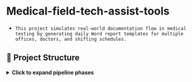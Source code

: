 # **Medical-field-tech-assist-tools**

- `This project simulates real-world documentation flow in medical testing by generating daily Word report templates for multiple offices, doctors, and shifting schedules.`

## 📁 Project Structure

<details>
<summary><strong>Click to expand pipeline phases</strong></summary>

### 🛠️ Creation of Public version is in progress
### 🚀 Original version was launched on March 2025, tested and works properly

---

### 🧭 Purpose

Automate the manual process of preparing daily report templates and associated communication artifacts (email drafts) used in outpatient medical testing procedures a week in advance.

### 📁 Repository Structure

- `scripts/` – generation scripts (screenshots)
- `templates/` – document templates (screenshots)
- `visuals/` – infographics
- `docs/` - [project documentation](https://github.com/gnrtd/medical_assistance_public/blob/main/docs/Documentation.jpg)
 
---

### **Components of the project**

- `1_create-daily-report-base` 
- `2_run-it-by-6-schedules`
- `3_create-email-drafts-by-6-schedules` 

---

### ⚙️ Features

###  [`1_create-daily-report-base`](https://github.com/gnrtd/medical_assistance_public/blob/main/templates/created_WordReport_template.png)
- Automates daily generation of a report folder with corresponding name and date, using [6 different schedules a month](https://github.com/gnrtd/medical_assistance_public/blob/main/visuals/Schedule_monthly.jpg). 

###  [`2_run-it-by-6-schedules`](https://github.com/gnrtd/medical_assistance_public/blob/main/scripts/PowerShell%2BTaskScheduler.png)
- Automates daily generation `.docx` pre-report templates for 5 different locations with:
  - Office name
  - Date of test
  - Assigned doctor
  - Optional add-ons (per office rules)

###  [`3_create-email-drafts-by-6-schedules`](https://github.com/gnrtd/medical_assistance_public/blob/main/scripts/AppScript_GmailDraftReport.png)
- Automates daily generation of e-mail drafts (regarding 6 schedules and 5 locations) for proceeding reports to the next step process.

- Supports custom office visit patterns:
  - weekly on a specific weekday
  - 1st & 3rd weekdays
  - 2nd & 4th weekdays
  - Biweekly office schedules

---

### 🛠️ Tech Stack

- **PowerShell**: File/folder automation, date logic, document template population
- **Windows Task Scheduler**: To run script weekly
- **Google Apps Script**: Gmail draft creation based on daily templates

---

🔐 Disclaimer All names, schedules, and content are synthetic. This branch is designed strictly for portfolio demonstration and technical evaluation purposes.

</details>




